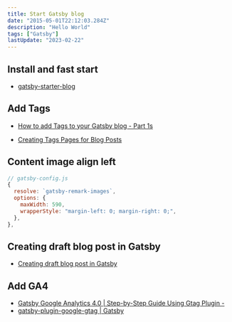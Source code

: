 ```yaml
---
title: Start Gatsby blog
date: "2015-05-01T22:12:03.284Z"
description: "Hello World"
tags: ["Gatsby"]
lastUpdate: "2023-02-22"
---
```


## Install and fast start

- [gatsby-starter-blog](https://www.gatsbyjs.org/starters/gatsbyjs/gatsby-starter-blog/)

## Add Tags

- [How to add Tags to your Gatsby blog - Part 1s](https://dev.to/gabcimato/how-to-add-tags-to-your-gatsby-blog-part-1-34fk)

- [Creating Tags Pages for Blog Posts](https://www.gatsbyjs.org/docs/adding-tags-and-categories-to-blog-posts/)

## Content image align left

```js
// gatsby-config.js
{
  resolve: `gatsby-remark-images`,
  options: {
    maxWidth: 590,
    wrapperStyle: "margin-left: 0; margin-right: 0;",
  },
},
```

## Creating draft blog post in Gatsby
- [Creating draft blog post in Gatsby](https://dev.to/bhansa/creating-draft-blog-post-in-gatsby-3868)

## Add GA4
- [Gatsby Google Analytics 4.0 | Step-by-Step Guide Using Gtag Plugin -](https://inspirezone.tech/gatsby-google-analytics-step-by-step-guide/)
- [gatsby-plugin-google-gtag | Gatsby](https://www.gatsbyjs.com/plugins/gatsby-plugin-google-gtag/)